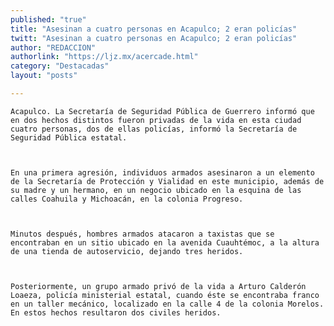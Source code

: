 ```yaml
---
published: "true"
title: "Asesinan a cuatro personas en Acapulco; 2 eran policías"
twitt: "Asesinan a cuatro personas en Acapulco; 2 eran policías"
author: "REDACCION"
authorlink: "https://ljz.mx/acercade.html"
category: "Destacadas"
layout: "posts"

---
```



  
    Acapulco. La Secretaría de Seguridad Pública de Guerrero informó que en dos hechos distintos fueron privadas de la vida en esta ciudad cuatro personas, dos de ellas policías, informó la Secretaría de Seguridad Pública estatal.
  
  
  
    En una primera agresión, individuos armados asesinaron a un elemento de la Secretaría de Protección y Vialidad en este municipio, además de su madre y un hermano, en un negocio ubicado en la esquina de las calles Coahuila y Michoacán, en la colonia Progreso.
  
  
  
    Minutos después, hombres armados atacaron a taxistas que se encontraban en un sitio ubicado en la avenida Cuauhtémoc, a la altura de una tienda de autoservicio, dejando tres heridos.
  
  
  
    Posteriormente, un grupo armado privó de la vida a Arturo Calderón Loaeza, policía ministerial estatal, cuando éste se encontraba franco en un taller mecánico, localizado en la calle 4 de la colonia Morelos. En estos hechos resultaron dos civiles heridos.
  

